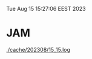 Tue Aug 15 15:27:06 EEST 2023
# JAM
<a href='./cache/202308/15_15.log'>./cache/202308/15_15.log</a>
